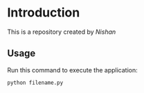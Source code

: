 
# Introduction

This is a repository created by *Nishan*

## Usage

Run this command to execute the application:

`python filename.py`
